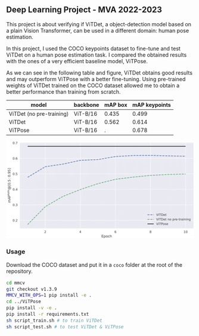 ## Deep Learning Project - MVA 2022-2023

This project is about verifying if ViTDet, a object-detection model based on a plain Vision Transformer,
can be used in a different domain: human pose estimation.

In this project, I used the COCO keypoints dataset to fine-tune and test ViTDet on a human pose estimation task.
I compared the obtained results with the ones of a very efficient baseline model, ViTPose.

As we can see in the following table and figure, ViTDet obtains good results and may outperform ViTPose
with a better fine-tuning. Using pre-trained weights of ViTDet trained on the COCO dataset allowed me to
obtain a better performance than training from scratch.

| model | backbone | mAP box | mAP keypoints |
|   --- |      --- |     --- |           --- |
| ViTDet (no pre-training) | ViT-B/16 | 0.435 | 0.499 |
| ViTDet | ViT-B/16 | 0.562 | 0.614 |
| ViTPose | ViT-B/16 | . | 0.678 |


![](figures/mAPs_all_models.png)

### Usage
Download the COCO dataset and put it in a `coco` folder at the root of the repository.

```bash
cd mmcv
git checkout v1.3.9
MMCV_WITH_OPS=1 pip install -e .
cd ../ViTPose
pip install -v -e .
pip install -r requirements.txt
sh script_train.sh # to train ViTDet
sh script_test.sh # to test ViTDet & ViTPose
```